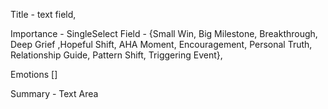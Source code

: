 Title - text field,

Importance - SingleSelect Field - {Small Win, Big Milestone, Breakthrough, Deep Grief ,Hopeful Shift, AHA Moment, Encouragement, Personal Truth, Relationship Guide, Pattern Shift, Triggering Event},

Emotions []

Summary - Text Area


